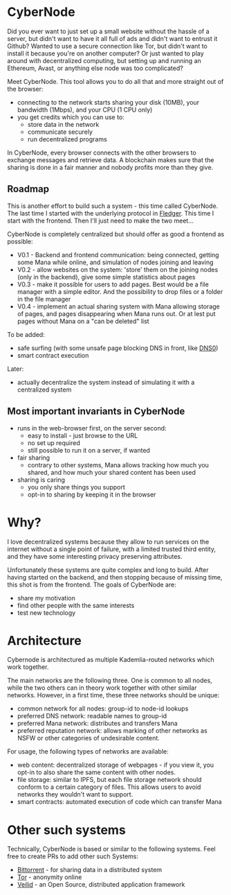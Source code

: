 # CyberNode

Did you ever want to just set up a small website without the hassle of a server,
but didn't want to have it all full of ads and didn't want to entrust it Github?
Wanted to use a secure connection like Tor, but didn't want to install it because
you're on another computer?
Or just wanted to play around with decentralized computing, but setting up and 
running an Ethereum, Avast, or anything else node was too complicated?

Meet CyberNode. This tool allows you to do all that and more straight out of
the browser:

- connecting to the network starts sharing your disk (10MB), your bandwidth
(1Mbps), and your CPU (1 CPU only)
- you get credits which you can use to:
  - store data in the network
  - communicate securely
  - run decentralized programs

In CyberNode, every browser connects with the other browsers to exchange messages
and retrieve data.
A blockchain makes sure that the sharing is done in a fair manner and nobody
profits more than they give.

## Roadmap

This is another effort to build such a system - this time called CyberNode.
The last time I started with the underlying protocol in [Fledger](https://fledg.re).
This time I start with the frontend.
Then I'll just need to make the two meet...

CyberNode is completely centralized but should offer as good a frontend
as possible:

- V0.1 - Backend and frontend communication: being connected, getting some Mana
while online, and simulation of nodes joining and leaving
- V0.2 - allow websites on the system: 'store' them on the joining nodes (only in
the backend), give some simple statistics about pages
- V0.3 - make it possible for users to add pages. Best would be a file manager
with a simple editor. And the possibility to drop files or a folder in the file
manager
- V0.4 - implement an actual sharing system with Mana allowing storage of pages,
and pages disappearing when Mana runs out. Or at lest put pages without Mana on a
"can be deleted" list

To be added:
- safe surfing (with some unsafe page blocking DNS in front, like [DNS0](dns0.eu))
- smart contract execution

Later:
- actually decentralize the system instead of simulating it with a centralized system

## Most important invariants in CyberNode

- runs in the web-browser first, on the server second:
  - easy to install - just browse to the URL
  - no set up required
  - still possible to run it on a server, if wanted
- fair sharing
  - contrary to other systems, Mana allows tracking how much you shared, and
  how much your shared content has been used
- sharing is caring
  - you only share things you support
  - opt-in to sharing by keeping it in the browser

# Why?

I love decentralized systems because they allow to run services on the internet
without a single point of failure, with a limited trusted third entity,
and they have some interesting privacy preserving attributes.

Unfortunately these systems are quite complex and long to build.
After having started on the backend, and then stopping because of missing time,
this shot is from the frontend.
The goals of CyberNode are:

- share my motivation
- find other people with the same interests
- test new technology

# Architecture

Cybernode is architectured as multiple Kademlia-routed networks which work together.

The main networks are the following three. 
One is common to all nodes, while the two others can in theory work together with other
similar networks.
However, in a first time, these three networks should be unique:
- common network for all nodes: group-id to node-id lookups
- preferred DNS network: readable names to group-id
- preferred Mana network: distributes and transfers Mana
- preferred reputation network: allows marking of other networks as NSFW or other
categories of undesirable content.

For usage, the following types of networks are available:
- web content: decentralized storage of webpages - if you view it, you opt-in to
also share the same content with other nodes.
- file storage: similar to IPFS, but each file storage network should conform to
a certain category of files.
This allows users to avoid networks they wouldn't want to support.
- smart contracts: automated execution of code which can transfer Mana

# Other such systems

Technically, CyberNode is based or similar to the following systems.
Feel free to create PRs to add other such Systems:

- [Bittorrent](https://en.wikipedia.org/wiki/BitTorrent) - for sharing data in a distributed system
- [Tor](https://www.torproject.org/) - anonymity online
- [Veilid](https://veilid.com/) - an Open Source, distributed application framework